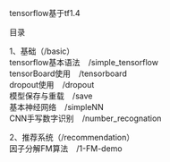 tensorflow基于tf1.4

目录
<p>
1、基础（/basic）<br>
tensorflow基本语法 &ensp;	 /simple_tensorflow<br>
tensorBoard使用  &ensp;	/tensorboard<br>
dropout使用 &ensp;	/dropout<br>
模型保存与重载 &ensp;	/save<br>
基本神经网络 &ensp;	/simpleNN<br>
CNN手写数字识别 &ensp;	/number_recognation<br>
</p>
<p>
2、推荐系统（/recommendation）<br>
因子分解FM算法 &ensp;	 /1-FM-demo<br>

</p>
